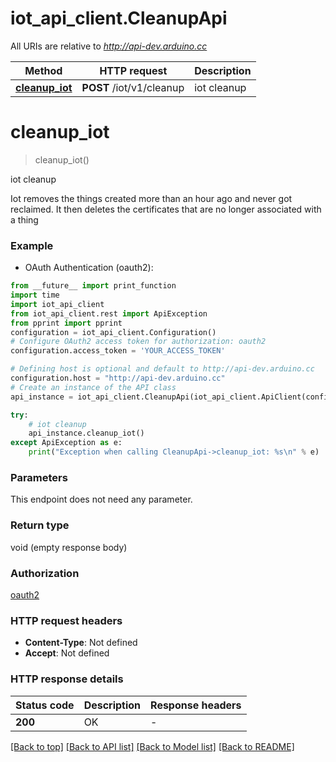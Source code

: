 # iot_api_client.CleanupApi

All URIs are relative to *http://api-dev.arduino.cc*

Method | HTTP request | Description
------------- | ------------- | -------------
[**cleanup_iot**](CleanupApi.md#cleanup_iot) | **POST** /iot/v1/cleanup | iot cleanup


# **cleanup_iot**
> cleanup_iot()

iot cleanup

Iot removes the things created more than an hour ago and never got reclaimed. It then deletes the certificates that are no longer associated with a thing

### Example

* OAuth Authentication (oauth2):
```python
from __future__ import print_function
import time
import iot_api_client
from iot_api_client.rest import ApiException
from pprint import pprint
configuration = iot_api_client.Configuration()
# Configure OAuth2 access token for authorization: oauth2
configuration.access_token = 'YOUR_ACCESS_TOKEN'

# Defining host is optional and default to http://api-dev.arduino.cc
configuration.host = "http://api-dev.arduino.cc"
# Create an instance of the API class
api_instance = iot_api_client.CleanupApi(iot_api_client.ApiClient(configuration))

try:
    # iot cleanup
    api_instance.cleanup_iot()
except ApiException as e:
    print("Exception when calling CleanupApi->cleanup_iot: %s\n" % e)
```

### Parameters
This endpoint does not need any parameter.

### Return type

void (empty response body)

### Authorization

[oauth2](../README.md#oauth2)

### HTTP request headers

 - **Content-Type**: Not defined
 - **Accept**: Not defined

### HTTP response details
| Status code | Description | Response headers |
|-------------|-------------|------------------|
**200** | OK |  -  |

[[Back to top]](#) [[Back to API list]](../README.md#documentation-for-api-endpoints) [[Back to Model list]](../README.md#documentation-for-models) [[Back to README]](../README.md)

